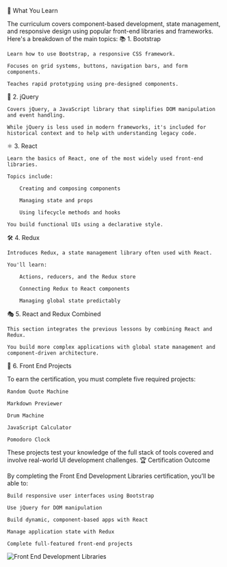 🧰 What You Learn

The curriculum covers component-based development, state management, and responsive design using popular front-end libraries and frameworks. Here's a breakdown of the main topics:
📚 1. Bootstrap

    Learn how to use Bootstrap, a responsive CSS framework.

    Focuses on grid systems, buttons, navigation bars, and form components.

    Teaches rapid prototyping using pre-designed components.

🎨 2. jQuery

    Covers jQuery, a JavaScript library that simplifies DOM manipulation and event handling.

    While jQuery is less used in modern frameworks, it's included for historical context and to help with understanding legacy code.

⚛️ 3. React

    Learn the basics of React, one of the most widely used front-end libraries.

    Topics include:

        Creating and composing components

        Managing state and props

        Using lifecycle methods and hooks

    You build functional UIs using a declarative style.

🛠️ 4. Redux

    Introduces Redux, a state management library often used with React.

    You'll learn:

        Actions, reducers, and the Redux store

        Connecting Redux to React components

        Managing global state predictably

🎭 5. React and Redux Combined

    This section integrates the previous lessons by combining React and Redux.

    You build more complex applications with global state management and component-driven architecture.

🧪 6. Front End Projects

To earn the certification, you must complete five required projects:

    Random Quote Machine

    Markdown Previewer

    Drum Machine

    JavaScript Calculator

    Pomodoro Clock

These projects test your knowledge of the full stack of tools covered and involve real-world UI development challenges.
🏆 Certification Outcome

By completing the Front End Development Libraries certification, you’ll be able to:

    Build responsive user interfaces using Bootstrap

    Use jQuery for DOM manipulation

    Build dynamic, component-based apps with React

    Manage application state with Redux

    Complete full-featured front-end projects

![Front End Development Libraries](https://github.com/IC-XC/Front-End-Development-Libraries-freeCodeCamp/assets/86513555/39ffd324-da0f-4774-8812-d7756e4920a1)
